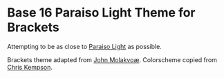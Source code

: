 Base 16 Paraiso Light Theme for Brackets
============================

Attempting to be as close to [Paraiso Light](http://chriskempson.github.io/base16/#paraiso) as possible.

Brackets theme adapted from [John Molakvoæ](https://github.com/skjnldsv/default-dark).
Colorscheme copied from [Chris Kempson](http://chriskempson.com).
